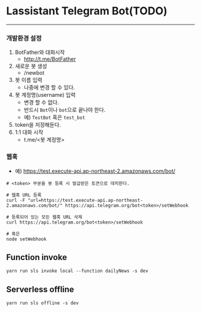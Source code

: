 # Lassistant Telegram Bot(TODO)

---

### 개발환경 설정
1. BotFather와 대화시작
    - http://t.me/BotFather
2. 새로운 봇 생성
    - /newbot
3. 봇 이름 입력
    - 나중에 변경 할 수 있다.
4. 봇 계정명(username) 입력
    - 변경 할 수 없다.
    - 반드시 `Bot`이나 `bot`으로 끝나야 한다.
    - 예) `TestBot` 혹은 `test_bot`
5. token을 저장해둔다.
6. 1:1 대화 시작
    - t.me/<봇 계정명>

### 웹훅
- 예) https://test.execute-api.ap-northeast-2.amazonaws.com/bot/
```
# <token> 부분을 봇 등록 시 발급받은 토큰으로 대치한다.

# 웹훅 URL 등록
curl -F "url=https://test.execute-api.ap-northeast-2.amazonaws.com/bot/" https://api.telegram.org/bot<token>/setWebhook

# 등록되어 있는 모든 웹훅 URL 삭제
curl https://api.telegram.org/bot<token>/setWebhook

# 혹은
node setWebhook
```

## Function invoke

```shell
yarn run sls invoke local --function dailyNews -s dev
```

## Serverless offline
```shell
yarn run sls offline -s dev
```
